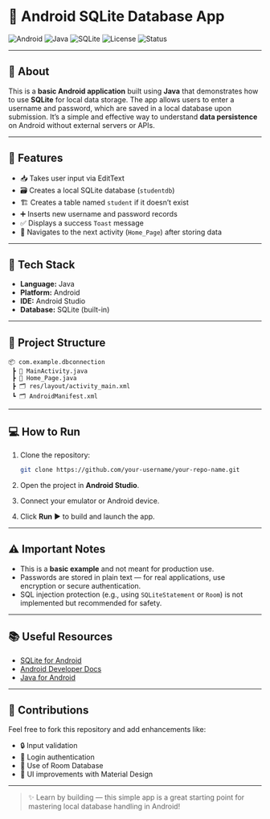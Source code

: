 # 📱 Android SQLite Database App

![Android](https://img.shields.io/badge/Platform-Android-green?logo=android)
![Java](https://img.shields.io/badge/Language-Java-blue?logo=java)
![SQLite](https://img.shields.io/badge/Database-SQLite-lightgrey?logo=sqlite)
![License](https://img.shields.io/badge/License-MIT-brightgreen)
![Status](https://img.shields.io/badge/Status-Completed-success)

---

## 📌 About

This is a **basic Android application** built using **Java** that demonstrates how to use **SQLite** for local data storage. The app allows users to enter a username and password, which are saved in a local database upon submission. It’s a simple and effective way to understand **data persistence** on Android without external servers or APIs.

---

## 🚀 Features

- 📥 Takes user input via EditText
- 🗃️ Creates a local SQLite database (`studentdb`)
- 🏗️ Creates a table named `student` if it doesn’t exist
- ➕ Inserts new username and password records
- ✅ Displays a success `Toast` message
- 🔁 Navigates to the next activity (`Home_Page`) after storing data

---

## 🧰 Tech Stack

- **Language:** Java
- **Platform:** Android
- **IDE:** Android Studio
- **Database:** SQLite (built-in)

---

## 📂 Project Structure

```
📦 com.example.dbconnection
 ┣ 📄 MainActivity.java
 ┣ 📄 Home_Page.java
 ┣ 🗂️ res/layout/activity_main.xml
 ┗ 🗂️ AndroidManifest.xml
```

---

## 💻 How to Run

1. Clone the repository:
   ```bash
   git clone https://github.com/your-username/your-repo-name.git
   ```

2. Open the project in **Android Studio**.

3. Connect your emulator or Android device.

4. Click **Run** ▶️ to build and launch the app.

---

## ⚠️ Important Notes

- This is a **basic example** and not meant for production use.
- Passwords are stored in plain text — for real applications, use encryption or secure authentication.
- SQL injection protection (e.g., using `SQLiteStatement` or `Room`) is not implemented but recommended for safety.

---

## 📚 Useful Resources

- [SQLite for Android](https://developer.android.com/training/data-storage/sqlite)
- [Android Developer Docs](https://developer.android.com/)
- [Java for Android](https://developer.android.com/courses/java)

---

## 🙌 Contributions

Feel free to fork this repository and add enhancements like:

- 🔒 Input validation
- 🧠 Login authentication
- 💾 Use of Room Database
- 🎨 UI improvements with Material Design

---

> ✨ Learn by building — this simple app is a great starting point for mastering local database handling in Android!
